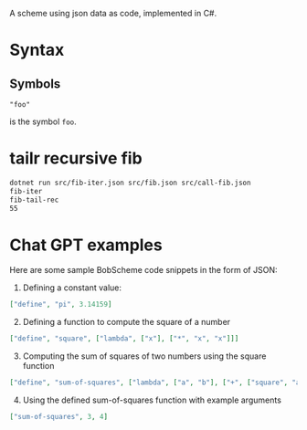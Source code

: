 A scheme using json data as code, implemented in C#.

# Syntax

## Symbols

```
"foo"
```

is the symbol `foo`.

# tailr recursive fib

```sh
dotnet run src/fib-iter.json src/fib.json src/call-fib.json
fib-iter
fib-tail-rec
55
```


# Chat GPT examples

Here are some sample BobScheme code snippets in the form of JSON:

1. Defining a constant value:

```json
["define", "pi", 3.14159]
```

2. Defining a function to compute the square of a number
```json
["define", "square", ["lambda", ["x"], ["*", "x", "x"]]]
```

3. Computing the sum of squares of two numbers using the square function
```json
["define", "sum-of-squares", ["lambda", ["a", "b"], ["+", ["square", "a"], ["square", "b"]]]]
```

4. Using the defined sum-of-squares function with example arguments
```json
["sum-of-squares", 3, 4]
```

